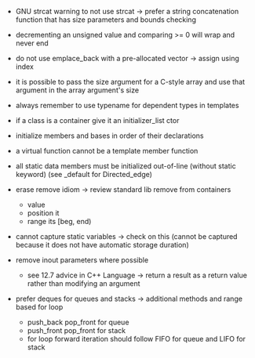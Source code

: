 - GNU strcat warning to not use strcat -> prefer a string concatenation function that has size parameters and bounds checking
- decrementing an unsigned value and comparing >= 0 will wrap and never end
- do not use emplace_back with a pre-allocated vector -> assign using index
- it is possible to pass the size argument for a C-style array and use that argument in the array argument's size
- always remember to use typename for dependent types in templates
- if a class is a container give it an initializer_list ctor
- initialize members and bases in order of their declarations
- a virtual function cannot be a template member function
- all static data members must be initialized out-of-line (without static keyword) (see _default for Directed_edge)


- erase remove idiom -> review standard lib remove from containers
    - value
    - position it
    - range its [beg, end)

- cannot capture static variables -> check on this (cannot be captured because it does not have automatic storage duration)


- remove inout parameters where possible
    - see 12.7 advice in C++ Language -> return a result as a return value rather than modifying an argument


- prefer deques for queues and stacks -> additional methods and range based for loop
    - push_back pop_front for queue
    - push_front pop_front for stack
    - for loop forward iteration should follow FIFO for queue and LIFO for stack

